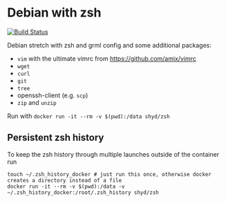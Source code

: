 # Debian with zsh

[![Build Status](https://travis-ci.org/shyd/docker-zsh.svg?branch=master)](https://travis-ci.org/shyd/docker-zsh)

Debian stretch with zsh and grml config and some additional packages:
- `vim` with the ultimate vimrc from <https://github.com/amix/vimrc>
- `wget`
- `curl`
- `git`
- `tree`
- openssh-client (e.g. `scp`)
- `zip` and `unzip`

Run with `docker run -it --rm -v $(pwd):/data shyd/zsh`

## Persistent zsh history

To keep the zsh history through multiple launches outside of the container run
```
touch ~/.zsh_history_docker # just run this once, otherwise docker creates a directory instead of a file
docker run -it --rm -v $(pwd):/data -v ~/.zsh_history_docker:/root/.zsh_history shyd/zsh
```
